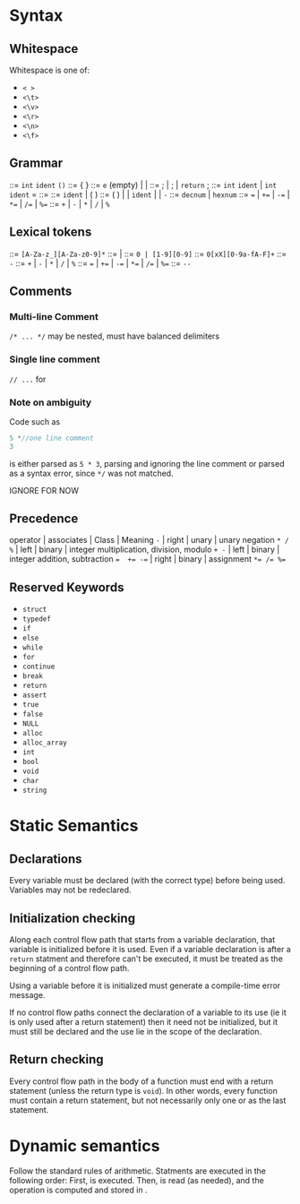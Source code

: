# Syntax

## Whitespace

Whitespace is one of:
- `< >`
- `<\t>`
- `<\v>`
- `<\r>`
- `<\n>`
- `<\f>`

## Grammar
<program>   ::=     `int` `ident` `()` <block>
<block>     ::=     { <stmts> }
<stmts>     ::=     `e` (empty)
            |       <block>
            |       <stmt> <stmts>
<stmt>      ::=     <decl> ;
            |       <simp> ;
            |       `return` <exp>;
<decl>      ::=     `int` `ident`
            |       `int` `ident` = <exp>
<simp>      ::=     <lvalue> <asnop> <exp>
<lvalue>    ::=     `ident`
            |       ( <lvalue> )
<exp>       ::=     ( <exp> )
            |       <intconst>
            |       `ident`
            |       <exp> <binop> <exp>
            |       `-` <exp>
<intconst>  ::=     `decnum`
            |       `hexnum`
<asnop>     ::=     `=` | `+=` | `-=` | `*=` | `/=` | `%=`
<binop>     ::=     `+` | `-` | `*` | `/` | `%`

## Lexical tokens

<ident>     ::=     `[A-Za-z_][A-Za-z0-9]*`
<num>       ::=     <decnum> | <hexnum>
<decnum>    ::=     `0 | [1-9][0-9]`
<hexnum>    ::=     `0[xX][0-9a-fA-F]+`
<unop>      ::=     `-`
<binop>     ::=     `+` | `-` | `*` | `/` | `%`
<asnop>     ::=     `=` | `+=` | `-=` | `*=` | `/=` | `%=`
<reserved>  ::=     `--`

## Comments
### Multi-line Comment
`/* ... */`
may be nested, must have balanced delimiters
### Single line comment
`// ...` for

### Note on ambiguity

Code such as
```C
5 *//one line comment
3
```
is either parsed as `5 * 3`, parsing and ignoring the line comment
or parsed as a syntax error, since `*/` was not matched.

IGNORE FOR NOW

## Precedence

operator    |   associates  |   Class   |   Meaning
`-`         |   right       |   unary   |   unary negation
`* / %`     |   left        |   binary  |   integer multiplication, division, modulo
`+ -`       |   left        |   binary  |   integer addition, subtraction
`=  += -=`  |   right       |   binary  |   assignment
`*= /= %=`

## Reserved Keywords

- `struct`
- `typedef`
- `if`
- `else`
- `while`
- `for`
- `continue`
- `break`
- `return`
- `assert`
- `true`
- `false`
- `NULL`
- `alloc`
- `alloc_array`
- `int`
- `bool`
- `void`
- `char`
- `string`

# Static Semantics

## Declarations

Every variable must be declared (with the correct type) before being used.
Variables may not be redeclared.

## Initialization checking

Along each control flow path that starts from a variable declaration, that variable is initialized before it is used. Even if a variable declaration is after a `return` statment and therefore can't be executed, it must be treated as the beginning of a control flow path.

Using a variable before it is initialized must generate a compile-time error message.

If no control flow paths connect the declaration of a variable to its use (ie it is only used after a return statement) then it need not be initialized, but it must still be declared and the use lie in the scope of the declaration.

## Return checking

Every control flow path in the body of a function must end with a return statement (unless the return type is `void`).
In other words, every function must contain a return statement, but not necessarily only one or as the last statement.

# Dynamic semantics

Follow the standard rules of arithmetic.
Statments <lvalue> <asnop> <exp> are executed in the following order:
First, <exp> is executed.
Then, <lvalue> is read (as needed), and the <asnop> operation is computed and stored in <lvalue>.




